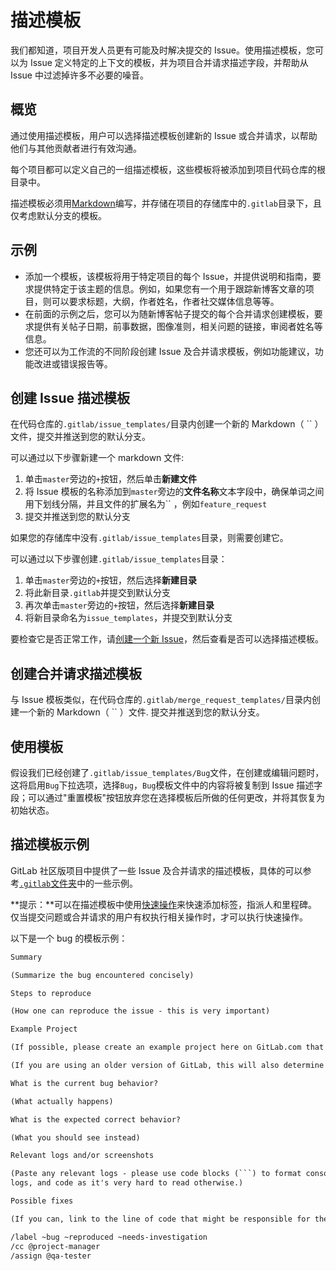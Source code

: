 # 描述模板[](#description-template "Permalink")

我们都知道，项目开发人员更有可能及时解决提交的 Issue。使用描述模板，您可以为 Issue 定义特定的上下文的模板，并为项目合并请求描述字段，并帮助从 Issue 中过滤掉许多不必要的噪音。

## 概览[](#overview "Permalink")

通过使用描述模板，用户可以选择描述模板创建新的 Issue 或合并请求，以帮助他们与其他贡献者进行有效沟通。

每个项目都可以定义自己的一组描述模板，这些模板将被添加到项目代码仓库的根目录中。

描述模板必须用[Markdown](/docs/user/markdown)编写，并存储在项目的存储库中的`.gitlab`目录下，且仅考虑默认分支的模板。

## 示例[](#use-cases "Permalink")

*   添加一个模板，该模板将用于特定项目的每个 Issue，并提供说明和指南，要求提供特定于该主题的信息。例如，如果您有一个用于跟踪新博客文章的项目，则可以要求标题，大纲，作者姓名，作者社交媒体信息等等。
*   在前面的示例之后，您可以为随新博客帖子提交的每个合并请求创建模板，要求提供有关帖子日期，前事数据，图像准则，相关问题的链接，审阅者姓名等信息。
*   您还可以为工作流的不同阶段创建 Issue 及合并请求模板，例如功能建议，功能改进或错误报告等。

## 创建 Issue 描述模板[](#creating-issue-templates "Permalink")

在代码仓库的`.gitlab/issue_templates/`目录内创建一个新的 Markdown（ `` ）文件，提交并推送到您的默认分支。

可以通过以下步骤新建一个 markdown 文件:

1.  单击`master`旁边的`+`按钮，然后单击**新建文件**
2.  将 Issue 模板的名称添加到`master`旁边的**文件名称**文本字段中，确保单词之间用下划线分隔，并且文件的扩展名为`` ，例如`feature_request` 
3.  提交并推送到您的默认分支

如果您的存储库中没有`.gitlab/issue_templates`目录，则需要创建它。

可以通过以下步骤创建`.gitlab/issue_templates`目录：

1.  单击`master`旁边的`+`按钮，然后选择**新建目录**
2.  将此新目录`.gitlab`并提交到默认分支
3.  再次单击`master`旁边的`+`按钮，然后选择**新建目录**
4.  将新目录命名为`issue_templates`，并提交到默认分支

要检查它是否正常工作，请[创建一个新 Issue](/docs/user/project/issues/manage#create-a-new-issue)，然后查看是否可以选择描述模板。

## 创建合并请求描述模板[](#creating-merge-request-templates "Permalink")

与 Issue 模板类似，在代码仓库的`.gitlab/merge_request_templates/`目录内创建一个新的 Markdown（ `` ）文件. 提交并推送到您的默认分支。

## 使用模板[](#using-the-templates "Permalink")

假设我们已经创建了`.gitlab/issue_templates/Bug`文件，在创建或编辑问题时，这将启用`Bug`下拉选项，选择`Bug`，`Bug`模板文件中的内容将被复制到 Issue 描述字段；可以通过"重置模板"按钮放弃您在选择模板后所做的任何更改，并将其恢复为初始状态。

## 描述模板示例[](#description-template-example "Permalink")

GitLab 社区版项目中提供了一些 Issue 及合并请求的描述模板，具体的可以参考[`.gitlab`文件夹](https://gitlab.com/gitlab-org/gitlab/tree/master/.gitlab)中的一些示例。

**提示：**可以在描述模板中使用[快速操作](/docs/user/project/quick-actions)来快速添加标签，指派人和里程碑。仅当提交问题或合并请求的用户有权执行相关操作时，才可以执行快速操作。

以下是一个 bug 的模板示例：

```markdown
Summary

(Summarize the bug encountered concisely)

Steps to reproduce

(How one can reproduce the issue - this is very important)

Example Project

(If possible, please create an example project here on GitLab.com that exhibits the problematic behaviour, and link to it here in the bug report)

(If you are using an older version of GitLab, this will also determine whether the bug has been fixed in a more recent version)

What is the current bug behavior?

(What actually happens)

What is the expected correct behavior?

(What you should see instead)

Relevant logs and/or screenshots

(Paste any relevant logs - please use code blocks (```) to format console output,
logs, and code as it's very hard to read otherwise.)

Possible fixes

(If you can, link to the line of code that might be responsible for the problem)

/label ~bug ~reproduced ~needs-investigation
/cc @project-manager
/assign @qa-tester 
```